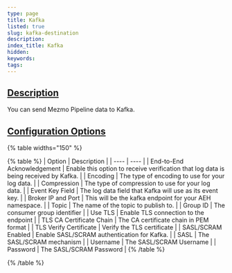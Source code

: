 ```yaml
---
type: page
title: Kafka
listed: true
slug: kafka-destination
description: 
index_title: Kafka
hidden: 
keywords: 
tags: 
---
```



## [Description](https://docs.mezmo.com/docs/kafka-pipeline-destination#description)

You can send Mezmo Pipeline data to Kafka.

## [Configuration Options](https://docs.mezmo.com/docs/kafka-pipeline-destination#configuration-options)

{% table widths="150" %}

{% table %}
| Option | Description | 
| ---- | ---- | 
| End-to-End Acknowledgement | Enable this option to receive verification that log data is being received by Kafka. | 
| Encoding | The type of encoding to use for your log data. | 
| Compression | The type of compression to use for your log data. | 
| Event Key Field | The log data field that Kafka will use as its event key. | 
| Broker IP and Port | This will be the kafka endpoint for your AEH namespace. | 
| Topic | The name of the topic to publish to. | 
| Group ID | The consumer group identifier | 
| Use TLS | Enable TLS connection to the endpoint | 
| TLS CA Certificate Chain | The CA certificate chain in PEM format | 
| TLS Verify Certificate | Verify the TLS certificate | 
| SASL/SCRAM Enabled | Enable SASL/SCRAM authentication for Kafka. | 
| SASL | The SASL/SCRAM mechanism | 
| Username | The SASL/SCRAM Username | 
| Password | The SASL/SCRAM Password | 
{% /table %}

{% /table %}
